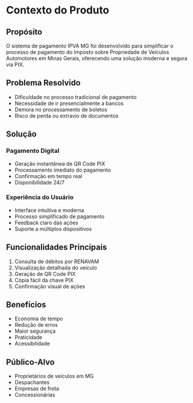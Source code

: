 # Contexto do Produto

## Propósito
O sistema de pagamento IPVA MG foi desenvolvido para simplificar o processo de pagamento do Imposto sobre Propriedade de Veículos Automotores em Minas Gerais, oferecendo uma solução moderna e segura via PIX.

## Problema Resolvido
- Dificuldade no processo tradicional de pagamento
- Necessidade de ir presencialmente a bancos
- Demora no processamento de boletos
- Risco de perda ou extravio de documentos

## Solução
### Pagamento Digital
- Geração instantânea de QR Code PIX
- Processamento imediato do pagamento
- Confirmação em tempo real
- Disponibilidade 24/7

### Experiência do Usuário
- Interface intuitiva e moderna
- Processo simplificado de pagamento
- Feedback claro das ações
- Suporte a múltiplos dispositivos

## Funcionalidades Principais
1. Consulta de débitos por RENAVAM
2. Visualização detalhada do veículo
3. Geração de QR Code PIX
4. Cópia fácil da chave PIX
5. Confirmação visual de ações

## Benefícios
- Economia de tempo
- Redução de erros
- Maior segurança
- Praticidade
- Acessibilidade

## Público-Alvo
- Proprietários de veículos em MG
- Despachantes
- Empresas de frota
- Concessionárias 